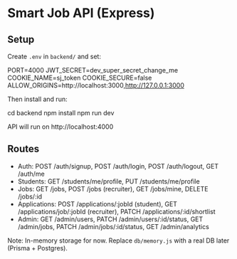 # Smart Job API (Express)

## Setup

Create `.env` in `backend/` and set:

PORT=4000
JWT_SECRET=dev_super_secret_change_me
COOKIE_NAME=sj_token
COOKIE_SECURE=false
ALLOW_ORIGINS=http://localhost:3000,http://127.0.0.1:3000

Then install and run:

cd backend
npm install
npm run dev

API will run on http://localhost:4000

## Routes
- Auth: POST /auth/signup, POST /auth/login, POST /auth/logout, GET /auth/me
- Students: GET /students/me/profile, PUT /students/me/profile
- Jobs: GET /jobs, POST /jobs (recruiter), GET /jobs/mine, DELETE /jobs/:id
- Applications: POST /applications/:jobId (student), GET /applications/job/:jobId (recruiter), PATCH /applications/:id/shortlist
- Admin: GET /admin/users, PATCH /admin/users/:id/status, GET /admin/jobs, PATCH /admin/jobs/:id/status, GET /admin/analytics

Note: In-memory storage for now. Replace `db/memory.js` with a real DB later (Prisma + Postgres).

